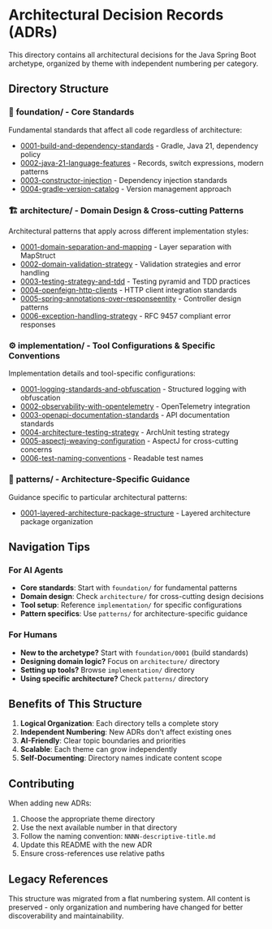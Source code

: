# Architectural Decision Records (ADRs)

This directory contains all architectural decisions for the Java Spring Boot archetype, organized by theme with independent numbering per category.

## Directory Structure

### 📁 **foundation/** - Core Standards
Fundamental standards that affect all code regardless of architecture:

- [0001-build-and-dependency-standards](foundation/0001-build-and-dependency-standards.md) - Gradle, Java 21, dependency policy
- [0002-java-21-language-features](foundation/0002-java-21-language-features.md) - Records, switch expressions, modern patterns
- [0003-constructor-injection](foundation/0003-constructor-injection.md) - Dependency injection standards
- [0004-gradle-version-catalog](foundation/0004-gradle-version-catalog.md) - Version management approach

### 🏗️ **architecture/** - Domain Design & Cross-cutting Patterns  
Architectural patterns that apply across different implementation styles:

- [0001-domain-separation-and-mapping](architecture/0001-domain-separation-and-mapping.md) - Layer separation with MapStruct
- [0002-domain-validation-strategy](architecture/0002-domain-validation-strategy.md) - Validation strategies and error handling
- [0003-testing-strategy-and-tdd](architecture/0003-testing-strategy-and-tdd.md) - Testing pyramid and TDD practices
- [0004-openfeign-http-clients](architecture/0004-openfeign-http-clients.md) - HTTP client integration standards
- [0005-spring-annotations-over-responseentity](architecture/0005-spring-annotations-over-responseentity.md) - Controller design patterns
- [0006-exception-handling-strategy](architecture/0006-exception-handling-strategy.md) - RFC 9457 compliant error responses

### ⚙️ **implementation/** - Tool Configurations & Specific Conventions
Implementation details and tool-specific configurations:

- [0001-logging-standards-and-obfuscation](implementation/0001-logging-standards-and-obfuscation.md) - Structured logging with obfuscation
- [0002-observability-with-opentelemetry](implementation/0002-observability-with-opentelemetry.md) - OpenTelemetry integration
- [0003-openapi-documentation-standards](implementation/0003-openapi-documentation-standards.md) - API documentation standards
- [0004-architecture-testing-strategy](implementation/0004-architecture-testing-strategy.md) - ArchUnit testing strategy
- [0005-aspectj-weaving-configuration](implementation/0005-aspectj-weaving-configuration.md) - AspectJ for cross-cutting concerns
- [0006-test-naming-conventions](implementation/0006-test-naming-conventions.md) - Readable test names

### 🎯 **patterns/** - Architecture-Specific Guidance
Guidance specific to particular architectural patterns:

- [0001-layered-architecture-package-structure](patterns/0001-layered-architecture-package-structure.md) - Layered architecture package organization

## Navigation Tips

### For AI Agents
- **Core standards**: Start with `foundation/` for fundamental patterns
- **Domain design**: Check `architecture/` for cross-cutting design decisions
- **Tool setup**: Reference `implementation/` for specific configurations
- **Pattern specifics**: Use `patterns/` for architecture-specific guidance

### For Humans
- **New to the archetype?** Start with `foundation/0001` (build standards)
- **Designing domain logic?** Focus on `architecture/` directory
- **Setting up tools?** Browse `implementation/` directory
- **Using specific architecture?** Check `patterns/` directory

## Benefits of This Structure

1. **Logical Organization**: Each directory tells a complete story
2. **Independent Numbering**: New ADRs don't affect existing ones
3. **AI-Friendly**: Clear topic boundaries and priorities
4. **Scalable**: Each theme can grow independently
5. **Self-Documenting**: Directory names indicate content scope

## Contributing

When adding new ADRs:
1. Choose the appropriate theme directory
2. Use the next available number in that directory
3. Follow the naming convention: `NNNN-descriptive-title.md`
4. Update this README with the new ADR
5. Ensure cross-references use relative paths

## Legacy References

This structure was migrated from a flat numbering system. All content is preserved - only organization and numbering have changed for better discoverability and maintainability.
